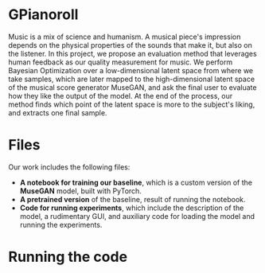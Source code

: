 # GPianoroll

Music is a mix of science and humanism. A musical piece's impression depends on the physical properties of the sounds that make it, but also on the listener. In this project, we propose an evaluation method that leverages human feedback as our quality measurement for music. We perform Bayesian Optimization over a low-dimensional latent space from where we take samples, which are later mapped to the high-dimensional latent space of the musical score generator MuseGAN, and ask the final user to evaluate how they like the output of the model. At the end of the process, our method finds which point of the latent space is more to the subject's liking, and extracts one final sample. 

# Files

Our work includes the following files:
 - **A notebook for training our baseline**, which is a custom version of the **MuseGAN** model, built with PyTorch.
 - **A pretrained version** of the baseline, result of running the notebook.
 -  **Code for running experiments**, which include the description of the model, a rudimentary GUI, and auxiliary code for loading the model and running the experiments. 


# Running the code
